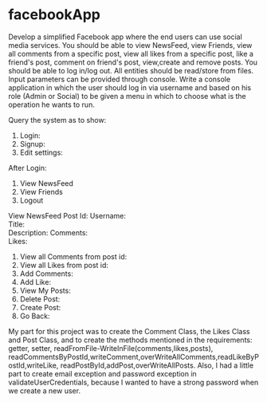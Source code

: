 # facebookApp

Develop a simplified Facebook app where the end users can use social media services.
You should be able to view NewsFeed, view Friends, view all comments from a specific post, view all likes from a specific post, like a friend's post, comment on friend's post, 
view,create and remove posts.
You should be able to log in/log out.
All entities should be read/store from files. Input parameters can be provided through console.
Write a console application in which the user should log in via username and based on his role (Admin or Social) to be given a menu in which to choose what is the operation 
he wants to run. 

Query the system as to show: 

1. Login:
2. Signup:
3. Edit settings: 

After Login:
1. View NewsFeed
2. View Friends
3. Logout

View NewsFeed
Post Id: 
Username:  
Title:  
Description: 
Comments:  
Likes: 

1. View all Comments from post id: 
2. View all Likes from post id: 
3. Add Comments: 
4. Add Like: 
5. View My Posts: 
6. Delete Post: 
7. Create Post: 
8. Go Back:

My part for this project was to create the Comment Class, the Likes Class and Post Class, and to create the methods mentioned in the requirements: 
getter, setter, readFromFile-WriteInFile(comments,likes,posts), readCommentsByPostId,writeComment,overWriteAllComments,readLikeByPostId,writeLike,
readPostById,addPost,overWriteAllPosts. 
Also, I had a little part to create email exception and password exception in validateUserCredentials, because I wanted to have a strong password when
we create a new user.
